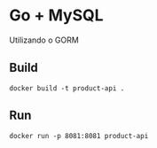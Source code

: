 # Go + MySQL
Utilizando o GORM

## Build
```
docker build -t product-api .
```

## Run
```
docker run -p 8081:8081 product-api
```
